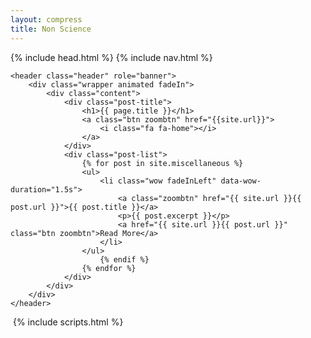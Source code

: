 ```yaml
---
layout: compress
title: Non Science
---
```


<!DOCTYPE html>
<!--[if lt IE 7]><html class="no-js lt-ie9 lt-ie8 lt-ie7"> <![endif]-->
<!--[if (IE 7)&!(IEMobile)]><html class="no-js lt-ie9 lt-ie8"><![endif]-->
<!--[if (IE 8)&!(IEMobile)]><html class="no-js lt-ie9"><![endif]-->
<!--[if gt IE 8]><!--> <html class="no-js"><!--<![endif]-->


<head>
    {% include head.html %}
</head>

<body>
    {% include nav.html %}
    <!-- Header -->

    <header class="header" role="banner">
        <div class="wrapper animated fadeIn">
            <div class="content">
                <div class="post-title">
                    <h1>{{ page.title }}</h1>
                    <a class="btn zoombtn" href="{{site.url}}">
                        <i class="fa fa-home"></i>
                    </a>
                </div>
                <div class="post-list">
                    {% for post in site.miscellaneous %} 
                    <ul>
                        <li class="wow fadeInLeft" data-wow-duration="1.5s">
                            <a class="zoombtn" href="{{ site.url }}{{ post.url }}">{{ post.title }}</a>
                            <p>{{ post.excerpt }}</p>
                            <a href="{{ site.url }}{{ post.url }}" class="btn zoombtn">Read More</a>
                        </li>
                    </ul>
                        {% endif %}
                    {% endfor %}
                </div>
            </div>
        </div>
    </header>
​    {% include scripts.html %}
​    <script src="{{ site.url }}/assets/js/wow.min.js"></script>
​    <script type="text/javascript">(new WOW).init();</script>
</body>
</html>